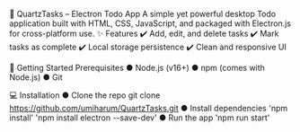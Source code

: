 📝 QuartzTasks – Electron Todo App
A simple yet powerful desktop Todo application built with HTML, CSS, JavaScript, and packaged with Electron.js for cross-platform use.
✨ Features
✔️ Add, edit, and delete tasks
✔️ Mark tasks as complete
✔️ Local storage persistence
✔️ Clean and responsive UI

🚀 Getting Started
Prerequisites
● Node.js (v16+)
● npm (comes with Node.js)
● Git

💻 Installation
● Clone the repo
git clone https://github.com/umiharum/QuartzTasks.git
● Install dependencies
'npm install'
'npm install electron --save-dev'
● Run the app
'npm run start'
